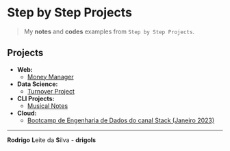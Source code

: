 # Step by Step Projects

> My **notes** and **codes** examples from `Step by Step Projects`.

## Projects

 - **Web:**
   - [Money Manager](projects/web/money-manager)
 - **Data Science:**
   - [Turnover Project](projects/data-science/turnover-project)
 - **CLI Projects:**
   - [Musical Notes](projects/cli/musical-notes)
 - **Cloud:**
   - [Bootcamp de Engenharia de Dados do canal Stack (Janeiro 2023)](projects/cloud/eng-data-2023-01)

---

**Rodrigo** **L**eite da **S**ilva - **drigols**

